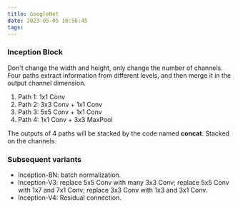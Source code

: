 ```yaml
---
title: GoogleNet
date: 2023-05-05 10:56:45
tags:
---
```

### Inception Block
Don't change the width and height, only change the number of channels.
Four paths extract information from different levels, and then merge it in the output channel dimension.

1. Path 1: 1x1 Conv
2. Path 2: 3x3 Conv + 1x1 Conv
3. Path 3: 5x5 Conv + 1x1 Conv
4. Path 4: 1x1 Conv + 3x3 MaxPool

The outputs of 4 paths will be stacked by the code named **concat**. Stacked on the channels.

### Subsequent variants
- Inception-BN: batch normalization.
- Inception-V3: replace 5x5 Conv with many 3x3 Conv; replace 5x5 Conv with 1x7 and 7x1 Conv; replace 3x3 Conv with 1x3 and 3x1 Conv.
- Inception-V4: Residual connection.